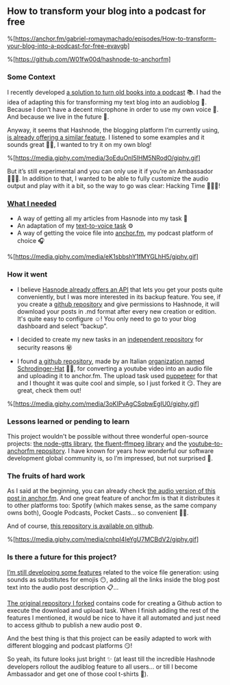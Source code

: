 ## How to transform your blog into a podcast for free

%[https://anchor.fm/gabriel-romaymachado/episodes/How-to-transform-your-blog-into-a-podcast-for-free-evavgb]

%[https://github.com/W01fw00d/hashnode-to-anchorfm]

### Some Context

I recently developed [a solution to turn old books into a podcast](https://thenursewhocoded.hashnode.dev/turning-text-into-voice-freedom-for-your-content) 📚. I had the idea of adapting this for transforming my text blog into an audioblog 🦻. Because I don’t have a decent microphone in order to use my own voice 🙊. And because we live in the future 🌟.

Anyway, it seems that Hashnode, the blogging platform I’m currently using, [is already offering a similar feature](https://townhall.hashnode.com/introducing-audio-blogs-on-hashnode-now-listen-to-articles-automatically). I listened to some examples and it sounds great 👍🏽, I wanted to try it on my own blog!

%[https://media.giphy.com/media/3oEduOnl5IHM5NRodO/giphy.gif]

But it’s still experimental and you can only use it if you’re an Ambassador 🤷🏼‍♀️. In addition to that, I wanted to be able to fully customize the audio output and play with it a bit, so the way to go was clear: Hacking Time 👩🏻‍💻!

### [What I needed](https://github.com/W01fw00d/hashnode-to-anchorfm/projects/1)

- A way of getting all my articles from Hasnode into my task 📃
- An adaptation of my [text-to-voice task](https://github.com/W01fw00d/text-to-voice) ⚙
- A way of getting the voice file into [anchor.fm](https://anchor.fm/), my podcast platform of choice 🎧

%[https://media.giphy.com/media/eK1sbbshY1fMYGLhH5/giphy.gif]

### How it went

- I believe [Hasnode already offers an API](https://engineering.hashnode.com/introducing-hashnode-graphql-api-public-beta-cjydzvp59001q2gs1b5zxaeaf?guid=ff63291a-7d1c-4ea7-a1f0-d4b731ef9bd1&deviceId=42236bef-9b56-47cd-911f-2e25d457d263) that lets you get your posts quite conveniently, but I was more interested in its backup feature. You see, if you create a [github repository](https://github.com/W01fw00d/thenursewhocoded) and give permissions to Hashnode, it will download your posts in .md format after every new creation or edition. It's quite easy to configure ☺! You only need to go to your blog dashboard and select “backup”.

- I decided to create my new tasks in an [independent repository](https://github.com/W01fw00d/hashnode-to-anchorfm) for security reasons ㊙

- I found [a github repository](https://github.com/Schrodinger-Hat/youtube-to-anchorfm), made by an Italian [organization named Schrodinger-Hat](https://www.schrodinger-hat.it/) 🐱‍💻, for converting a youtube video into an audio file and uploading it to anchor.fm. The upload task used [puppeteer](https://developers.google.com/web/tools/puppeteer) for that and I thought it was quite cool and simple, so I just forked it 😏. They are great, check them out!

%[https://media.giphy.com/media/3oKIPvAgCSqbwEgIU0/giphy.gif]


### Lessons learned or pending to learn

This project wouldn't be possible without three wonderful open-source projects: [the node-gtts library](https://www.npmjs.com/package/node-gtts), [the fluent-ffmpeg library](https://github.com/fluent-ffmpeg/node-fluent-ffmpeg) and the [youtube-to-anchorfm repository](https://github.com/Schrodinger-Hat/youtube-to-anchorfm). I have known for years how wonderful our software development global community is, so I’m impressed, but not surprised 🥰.

### The fruits of hard work

As I said at the beginning, you can already check [the audio version of this post in anchor.fm](https://anchor.fm/gabriel-romaymachado). And one great feature of anchor.fm is that it distributes it to other platforms too: Spotify (which makes sense, as the same company owns both), Google Podcasts, Pocket Casts… so convenient 👏🏻.

And of course, [this repository is available on github](https://github.com/W01fw00d/hashnode-to-anchorfm).

%[https://media.giphy.com/media/cnhpl4IeYgU7MCBdV2/giphy.gif]

### Is there a future for this project?

[I’m still developing some features](https://github.com/W01fw00d/hashnode-to-anchorfm/projects/1) related to the voice file generation: using sounds as substitutes for emojis 😶, adding all the links inside the blog post text into the audio post description 📋...

[The original repository I forked](https://github.com/Schrodinger-Hat/youtube-to-anchorfm) contains code for creating a Github action to execute the download and upload task. When I finish adding the rest of the features I mentioned, it would be nice to have it all automated and just need to access github to publish a new audio post ⚙.

And the best thing is that this project can be easily adapted to work with different blogging and podcast platforms 😏!

So yeah, its future looks just bright ✨ (at least till the incredible Hashnode developers rollout the audiblog feature to all users… or till I become Ambassador and get one of those cool t-shirts 👕).
